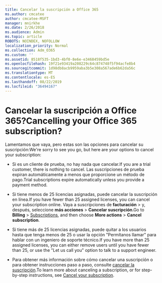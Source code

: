 ```yaml
---
title: Cancelar la suscripción a Office 365
ms.author: cmcatee
author: cmcatee-MSFT
manager: mnirkhe
ms.date: 2/26/2018
ms.audience: Admin
ms.topic: article
ROBOTS: NOINDEX, NOFOLLOW
localization_priority: Normal
ms.collection: Adm_O365
ms.custom: ''
ms.assetid: 8518f535-1bd3-4bf0-8e6e-e3468459bd5e
ms.openlocfilehash: 19f21e93419a208229c64c874748f5f94acfe8b4
ms.sourcegitcommit: 1d98db8acb9959aba3b5e308a567ade6b62da56c
ms.translationtype: MT
ms.contentlocale: es-ES
ms.lasthandoff: 08/22/2019
ms.locfileid: "36494167"
---
```

# <a name="cancelling-your-office-365-subscription"></a><span data-ttu-id="88816-102">Cancelar la suscripción a Office 365?</span><span class="sxs-lookup"><span data-stu-id="88816-102">Cancelling your Office 365 subscription?</span></span>

<span data-ttu-id="88816-103">Lamentamos que vaya, pero estas son las opciones para cancelar su suscripción:</span><span class="sxs-lookup"><span data-stu-id="88816-103">We're sorry to see you go, but here are your options to cancel your subscription:</span></span>
  
- <span data-ttu-id="88816-104">Si es un cliente de prueba, no hay nada que cancelar.</span><span class="sxs-lookup"><span data-stu-id="88816-104">If you are a trial customer, there is nothing to cancel.</span></span> <span data-ttu-id="88816-105">Las suscripciones de prueba expiran automáticamente a menos que proporcione un método de pago.</span><span class="sxs-lookup"><span data-stu-id="88816-105">Trial subscriptions expire automatically unless you provide a payment method.</span></span>

- <span data-ttu-id="88816-106">Si tiene menos de 25 licencias asignadas, puede cancelar la suscripción en línea.</span><span class="sxs-lookup"><span data-stu-id="88816-106">If you have fewer than 25 assigned licenses, you can cancel your subscription online.</span></span> <span data-ttu-id="88816-107">Vaya a suscripciones de **facturación** \> [](https://go.microsoft.com/fwlink/p/?linkid=842054)y, después, seleccione **más acciones** \> **Cancelar suscripción**.</span><span class="sxs-lookup"><span data-stu-id="88816-107">Go to **Billing** \> [Subscriptions](https://go.microsoft.com/fwlink/p/?linkid=842054), and then choose **More actions** \> **Cancel subscription**.</span></span>

- <span data-ttu-id="88816-108">Si tiene más de 25 licencias asignadas, puede quitar a los usuarios hasta que tenga menos de 25 o usar la opción "Permítanos llamar" para hablar con un ingeniero de soporte técnico.</span><span class="sxs-lookup"><span data-stu-id="88816-108">If you have more than 25 assigned licenses, you can either remove users until you have fewer than 25, or use the "Let us call you" option to talk to a support engineer.</span></span>

- <span data-ttu-id="88816-109">Para obtener más información sobre cómo cancelar una suscripción o para obtener instrucciones paso a paso, consulte [cancelar la suscripción](https://docs.microsoft.com/office365/admin/subscriptions-and-billing/cancel-your-subscription).</span><span class="sxs-lookup"><span data-stu-id="88816-109">To learn more about canceling a subscription, or for step-by-step instructions, see [Cancel your subscription](https://docs.microsoft.com/office365/admin/subscriptions-and-billing/cancel-your-subscription).</span></span>